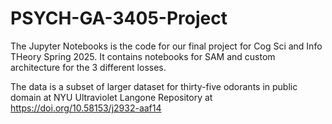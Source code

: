 # PSYCH-GA-3405-Project
The Jupyter Notebooks is the code for our final project for Cog Sci and Info THeory Spring 2025. It contains notebooks for SAM and custom architecture for the 3 different losses. 

The data is a subset of larger dataset for thirty-five odorants in public domain at NYU Ultraviolet Langone Repository at https://doi.org/10.58153/j2932-aaf14
